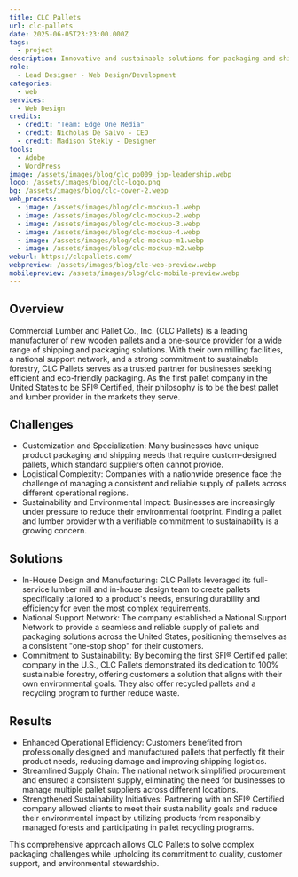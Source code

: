 ```yaml
---
title: CLC Pallets
url: clc-pallets
date: 2025-06-05T23:23:00.000Z
tags:
  - project
description: Innovative and sustainable solutions for packaging and shipping
role:
  - Lead Designer - Web Design/Development
categories:
  - web
services:
  - Web Design
credits:
  - credit: "Team: Edge One Media"
  - credit: Nicholas De Salvo - CEO
  - credit: Madison Stekly - Designer
tools:
  - Adobe
  - WordPress
image: /assets/images/blog/clc_pp009_jbp-leadership.webp
logo: /assets/images/blog/clc-logo.png
bg: /assets/images/blog/clc-cover-2.webp
web_process:
  - image: /assets/images/blog/clc-mockup-1.webp
  - image: /assets/images/blog/clc-mockup-2.webp
  - image: /assets/images/blog/clc-mockup-3.webp
  - image: /assets/images/blog/clc-mockup-4.webp
  - image: /assets/images/blog/clc-mockup-m1.webp
  - image: /assets/images/blog/clc-mockup-m2.webp
weburl: https://clcpallets.com/
webpreview: /assets/images/blog/clc-web-preview.webp
mobilepreview: /assets/images/blog/clc-mobile-preview.webp
---
```

## Overview
Commercial Lumber and Pallet Co., Inc. (CLC Pallets) is a leading manufacturer of new wooden pallets and a one-source provider for a wide range of shipping and packaging solutions. With their own milling facilities, a national support network, and a strong commitment to sustainable forestry, CLC Pallets serves as a trusted partner for businesses seeking efficient and eco-friendly packaging. As the first pallet company in the United States to be SFI® Certified, their philosophy is to be the best pallet and lumber provider in the markets they serve.

## Challenges
* Customization and Specialization: Many businesses have unique product packaging and shipping needs that require custom-designed pallets, which standard suppliers often cannot provide.
* Logistical Complexity: Companies with a nationwide presence face the challenge of managing a consistent and reliable supply of pallets across different operational regions.
* Sustainability and Environmental Impact: Businesses are increasingly under pressure to reduce their environmental footprint. Finding a pallet and lumber provider with a verifiable commitment to sustainability is a growing concern.

## Solutions
* In-House Design and Manufacturing: CLC Pallets leveraged its full-service lumber mill and in-house design team to create pallets specifically tailored to a product's needs, ensuring durability and efficiency for even the most complex requirements.
* National Support Network: The company established a National Support Network to provide a seamless and reliable supply of pallets and packaging solutions across the United States, positioning themselves as a consistent "one-stop shop" for their customers.
* Commitment to Sustainability: By becoming the first SFI® Certified pallet company in the U.S., CLC Pallets demonstrated its dedication to 100% sustainable forestry, offering customers a solution that aligns with their own environmental goals. They also offer recycled pallets and a recycling program to further reduce waste.

## Results
* Enhanced Operational Efficiency: Customers benefited from professionally designed and manufactured pallets that perfectly fit their product needs, reducing damage and improving shipping logistics.
* Streamlined Supply Chain: The national network simplified procurement and ensured a consistent supply, eliminating the need for businesses to manage multiple pallet suppliers across different locations.
* Strengthened Sustainability Initiatives: Partnering with an SFI® Certified company allowed clients to meet their sustainability goals and reduce their environmental impact by utilizing products from responsibly managed forests and participating in pallet recycling programs.

This comprehensive approach allows CLC Pallets to solve complex packaging challenges while upholding its commitment to quality, customer support, and environmental stewardship.
